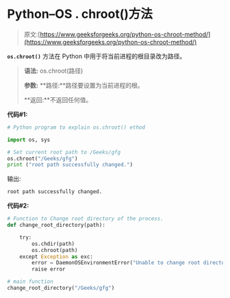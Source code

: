 # Python–OS . chroot()方法

> 原文:[https://www.geeksforgeeks.org/python-os-chroot-method/](https://www.geeksforgeeks.org/python-os-chroot-method/)

**`os.chroot()`** 方法在 Python 中用于将当前进程的根目录改为路径。

> **语法:** os.chroot(路径)
> 
> **参数:**
> **路径:**路径要设置为当前进程的根。
> 
> **返回:**不返回任何值。

**代码#1:**

```py
# Python program to explain os.chroot() ethod

import os, sys

# Set current root path to /Geeks/gfg
os.chroot("/Geeks/gfg")
print ("root path successfully changed.")
```

输出:

```py
root path successfully changed.
```

**代码#2:**

```py
# Function to Change root directory of the process.
def change_root_directory(path):

    try:
        os.chdir(path)
        os.chroot(path)
    except Exception as exc:
        error = DaemonOSEnvironmentError("Unable to change root directory ({exc})".format(exc = exc))
        raise error 

# main function
change_root_directory("/Geeks/gfg")
```